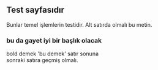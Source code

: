 Test sayfasıdır
------
Bunlar temel işlemlerin testidir.
Alt satırda olmalı bu metin.
### bu da gayet iyi bir başlık olacak
bold demek 'bu demek'
satır sonuna <br>
sonraki satıra geçmiş olmalı.
